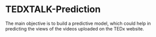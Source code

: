# TEDXTALK-Prediction
 The main objective is to build a predictive model, which could help in predicting the views of the videos uploaded on the TEDx website.
